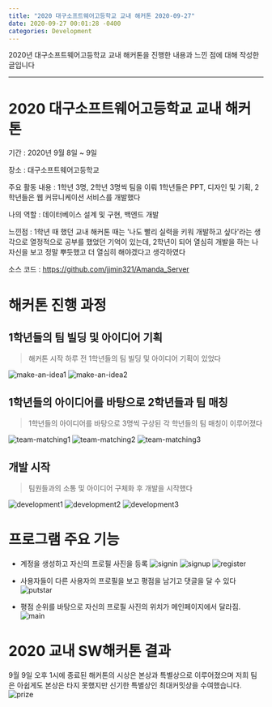 ```yaml
---
title: "2020 대구소프트웨어고등학교 교내 해커톤 2020-09-27"
date: 2020-09-27 00:01:28 -0400
categories: Development
---
```


2020년 대구소프트웨어고등학교 교내 해커톤을 진행한 내용과 느낀 점에 대해 작성한 글입니다
<hr>

# 2020 대구소프트웨어고등학교 교내 해커톤 

기간 : 2020년 9월 8일 ~ 9일  

장소 : 대구소프트웨어고등학교

주요 활동 내용 : 1학년 3명, 2학년 3명씩 팀을 이뤄 1학년들은 PPT, 디자인 및 기획, 2학년들은 웹 커뮤니케이션 서비스를 개발했다 

나의 역할 : 데이터베이스 설계 및 구현, 백엔드 개발

느낀점 : 1학년 때 했던 교내 해커톤 때는 '나도 빨리 실력을 키워 개발하고 싶다'라는 생각으로 열정적으로 공부를 했었던 기억이 있는데, 2학년이 되어 열심히 개발을 하는 나 자신을 보고 정말 뿌듯했고 더 열심히 해야겠다고 생각하였다

소스 코드 : https://github.com/jjmin321/Amanda_Server

# 해커톤 진행 과정
##  1학년들의 팀 빌딩 및 아이디어 기획 
> 해커톤 시작 하루 전 1학년들의 팀 빌딩 및 아이디어 기획이 있었다

![make-an-idea1](https://user-images.githubusercontent.com/52072077/94923392-bdefb000-04f6-11eb-8f80-d486da8c3474.png)
![make-an-idea2](https://user-images.githubusercontent.com/52072077/94923353-af08fd80-04f6-11eb-880d-ce9f5247541c.png)

## 1학년들의 아이디어를 바탕으로 2학년들과 팀 매칭 
> 1학년들의 아이디어를 바탕으로 3명씩 구상된 각 학년들의 팀 매칭이 이루어졌다 

![team-matching1](https://user-images.githubusercontent.com/52072077/94923747-51c17c00-04f7-11eb-82c0-0666bf58348f.png)
![team-matching2](https://user-images.githubusercontent.com/52072077/94923718-466e5080-04f7-11eb-90d2-027ab294e3e0.png)
![team-matching3](https://user-images.githubusercontent.com/52072077/94922759-bda2e500-04f5-11eb-81f9-e15c43baeaa5.jpg)

## 개발 시작
> 팀원들과의 소통 및 아이디어 구체화 후 개발을 시작했다

![development1](https://user-images.githubusercontent.com/52072077/94922772-c1cf0280-04f5-11eb-9cd6-ae0e44305118.jpg)
![development2](https://user-images.githubusercontent.com/52072077/94922777-c3002f80-04f5-11eb-85b9-978a9d4b2cc8.jpg)
![development3](https://user-images.githubusercontent.com/52072077/94922783-c4315c80-04f5-11eb-8a33-9e1e535796d1.jpg)

# 프로그램 주요 기능

- 계정을 생성하고 자신의 프로필 사진을 등록
![signin](https://user-images.githubusercontent.com/52072077/94386849-8fcf4080-0183-11eb-9d66-5c3b56e09add.png)
![signup](https://user-images.githubusercontent.com/52072077/94386909-aaa1b500-0183-11eb-829e-aac442711cef.png)
![register](https://user-images.githubusercontent.com/52072077/94386936-c1480c00-0183-11eb-813f-e39176d78901.png)
- 사용자들이 다른 사용자의 프로필을 보고 평점을 남기고 댓글을 달 수 있다
![putstar](https://user-images.githubusercontent.com/52072077/94387254-90b4a200-0184-11eb-8c02-29d58320b885.png)

- 평점 순위를 바탕으로 자신의 프로필 사진의 위치가 메인페이지에서 달라짐.
![main](https://user-images.githubusercontent.com/52072077/94386296-44686280-0182-11eb-8663-cb2fb7361343.png)

# 2020 교내 SW해커톤 결과
9월 9일 오후 1시에 종료된 해커톤의 시상은 본상과 특별상으로 이루어졌으며 저희 팀은 아쉽게도 본상은 타지 못했지만 신기한 특별상인 최대커밋상을 수여했습니다. 
![prize](https://user-images.githubusercontent.com/52072077/94922699-a663f780-04f5-11eb-9f74-127f36e5814d.png)

